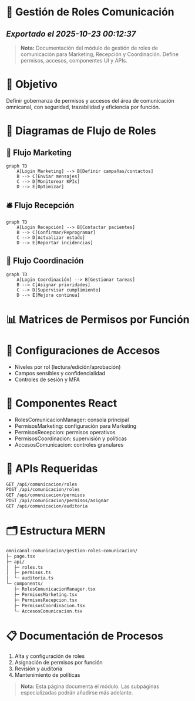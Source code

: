 # 👥 Gestión de Roles Comunicación
*Exportado el 2025-10-23 00:12:37*
---

> **Nota:** Documentación del módulo de gestión de roles de comunicación para Marketing, Recepción y Coordinación. Define permisos, accesos, componentes UI y APIs.

# 🎯 Objetivo

Definir gobernanza de permisos y accesos del área de comunicación omnicanal, con seguridad, trazabilidad y eficiencia por función.

# 🔄 Diagramas de Flujo de Roles

## 📣 Flujo Marketing

```mermaid
graph TD
    A[Login Marketing] --> B[Definir campañas/contactos]
    B --> C[Enviar mensajes]
    C --> D[Monitorear KPIs]
    D --> E[Optimizar]
```

## 🛎️ Flujo Recepción

```mermaid
graph TD
    A[Login Recepción] --> B[Contactar pacientes]
    B --> C[Confirmar/Reprogramar]
    C --> D[Actualizar estado]
    D --> E[Reportar incidencias]
```

## 📅 Flujo Coordinación

```mermaid
graph TD
    A[Login Coordinación] --> B[Gestionar tareas]
    B --> C[Asignar prioridades]
    C --> D[Supervisar cumplimiento]
    D --> E[Mejora continua]
```

# 📊 Matrices de Permisos por Función

<!-- Bloque no procesado: table -->

# 🔐 Configuraciones de Accesos

- Niveles por rol (lectura/edición/aprobación)
- Campos sensibles y confidencialidad
- Controles de sesión y MFA
# 🧩 Componentes React

- RolesComunicacionManager: consola principal
- PermisosMarketing: configuración para Marketing
- PermisosRecepcion: permisos operativos
- PermisosCoordinacion: supervisión y políticas
- AccesosComunicacion: controles granulares
# 🔌 APIs Requeridas

```bash
GET /api/comunicacion/roles
POST /api/comunicacion/roles
GET /api/comunicacion/permisos
POST /api/comunicacion/permisos/asignar
GET /api/comunicacion/auditoria
```

# 🗂️ Estructura MERN

```bash
omnicanal-comunicacion/gestion-roles-comunicacion/
├─ page.tsx
├─ api/
│  ├─ roles.ts
│  ├─ permisos.ts
│  └─ auditoria.ts
└─ components/
   ├─ RolesComunicacionManager.tsx
   ├─ PermisosMarketing.tsx
   ├─ PermisosRecepcion.tsx
   ├─ PermisosCoordinacion.tsx
   └─ AccesosComunicacion.tsx
```

# 📋 Documentación de Procesos

1. Alta y configuración de roles
1. Asignación de permisos por función
1. Revisión y auditoría
1. Mantenimiento de políticas
> **Nota:** Esta página documenta el módulo. Las subpáginas especializadas podrán añadirse más adelante.

